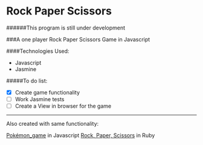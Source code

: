 Rock Paper Scissors
======================
######This program is still under development

###A one player Rock Paper Scissors Game in Javascript

####Technologies Used:
  - Javascript
  - Jasmine

#####To do list:
  - [x] Create game functionality
  - [ ] Work Jasmine tests
  - [ ] Create a View in browser for the game

------------------------------------------------
Also created with same functionality:

  [Pokémon_game](https://www.github.com/scully87/Pokemon_game) in Javascript
  [Rock, Paper, Scissors](https://www.github.com/Scully87/Rock_Paper_Scissors) in Ruby
